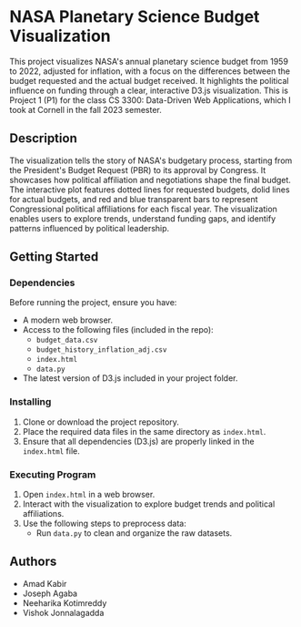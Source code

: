 # NASA Planetary Science Budget Visualization

This project visualizes NASA's annual planetary science budget from 1959 to 2022, adjusted for inflation, with a focus on the differences between the budget requested and the actual budget received. It highlights the political influence on funding through a clear, interactive D3.js visualization. This is Project 1 (P1) for the class CS 3300: Data-Driven Web Applications, which I took at Cornell in the fall 2023 semester.

## Description

The visualization tells the story of NASA's budgetary process, starting from the President's Budget Request (PBR) to its approval by Congress. It showcases how political affiliation and negotiations shape the final budget. The interactive plot features dotted lines for requested budgets, dolid lines for actual budgets, and red and blue transparent bars to represent Congressional political affiliations for each fiscal year. The visualization enables users to explore trends, understand funding gaps, and identify patterns influenced by political leadership.

## Getting Started

### Dependencies

Before running the project, ensure you have:
- A modern web browser.
- Access to the following files (included in the repo):
  - `budget_data.csv`
  - `budget_history_inflation_adj.csv`
  - `index.html`
  - `data.py`
- The latest version of D3.js included in your project folder.

### Installing

1. Clone or download the project repository.
2. Place the required data files in the same directory as `index.html`.
3. Ensure that all dependencies (D3.js) are properly linked in the `index.html` file.

### Executing Program

1. Open `index.html` in a web browser.
2. Interact with the visualization to explore budget trends and political affiliations.
3. Use the following steps to preprocess data:
   - Run `data.py` to clean and organize the raw datasets.

## Authors
* Amad Kabir
* Joseph Agaba
* Neeharika Kotimreddy
* Vishok Jonnalagadda

